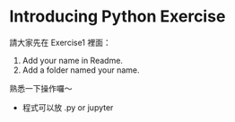 # Introducing Python Exercise

請大家先在 Exercise1 裡面： <br>
1. Add your name in Readme. <br>
2. Add a folder named your name.<br>

熟悉一下操作囉～<p></p>

* 程式可以放 .py or jupyter 